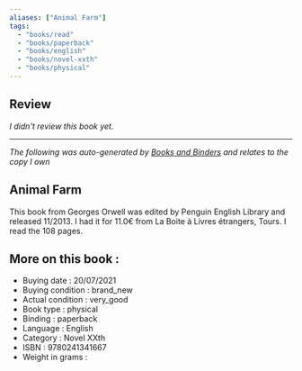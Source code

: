 ```yaml
---
aliases: ["Animal Farm"] 
tags: 
  - "books/read" 
  - "books/paperback" 
  - "books/english"
  - "books/novel-xxth"
  - "books/physical"
---
```

## Review
_I didn't review this book yet._

---
_The following was auto-generated by [Books and Binders](Books%20and%20Binders.md) and relates to the copy I own_
## Animal Farm
This book from Georges Orwell was edited by Penguin English Library and released 11/2013. I had it for 11.0€ from La Boite à Livres étrangers, Tours. I read the 108 pages.

## More on this book :
- Buying date : 20/07/2021
- Buying condition : brand_new
- Actual condition : very_good
- Book type : physical
- Binding : paperback
- Language : English
- Category : Novel XXth
- ISBN : 9780241341667
- Weight in grams : 
